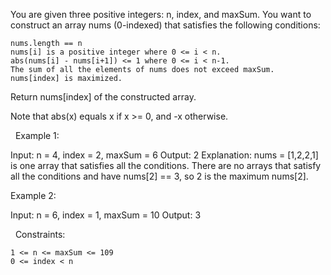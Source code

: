You are given three positive integers: n, index, and maxSum. You want to construct an array nums (0-indexed) that satisfies the following conditions:


	nums.length == n
	nums[i] is a positive integer where 0 <= i < n.
	abs(nums[i] - nums[i+1]) <= 1 where 0 <= i < n-1.
	The sum of all the elements of nums does not exceed maxSum.
	nums[index] is maximized.


Return nums[index] of the constructed array.

Note that abs(x) equals x if x >= 0, and -x otherwise.

 
Example 1:

Input: n = 4, index = 2,  maxSum = 6
Output: 2
Explanation: nums = [1,2,2,1] is one array that satisfies all the conditions.
There are no arrays that satisfy all the conditions and have nums[2] == 3, so 2 is the maximum nums[2].


Example 2:

Input: n = 6, index = 1,  maxSum = 10
Output: 3


 
Constraints:


	1 <= n <= maxSum <= 109
	0 <= index < n


